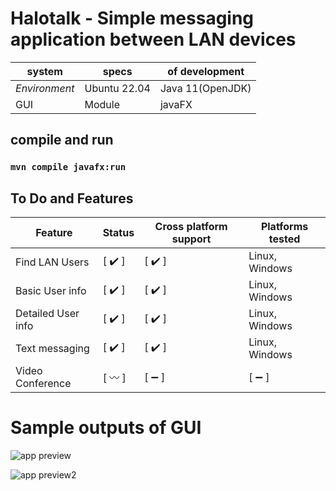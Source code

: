 # Halotalk - Simple messaging application between LAN devices

system | specs | of development|
--- | --- | --- |
_Environment_| Ubuntu 22.04| Java 11(OpenJDK)
GUI|Module| javaFX

## compile and run
### `mvn compile javafx:run`

## To Do and Features
Feature|Status| Cross platform support|Platforms tested
---| ---| ---| ---|
Find LAN Users| [ :heavy_check_mark: ]| [ :heavy_check_mark: ]| Linux, Windows
Basic User info| [ :heavy_check_mark: ]| [ :heavy_check_mark: ]| Linux, Windows
Detailed User info| [ :heavy_check_mark: ]| [ :heavy_check_mark: ]| Linux, Windows
Text messaging|[ :heavy_check_mark: ]| [ :heavy_check_mark: ]| Linux, Windows
Video Conference|[ :wavy_dash: ]|[ :heavy_minus_sign: ]|[ :heavy_minus_sign: ]

# Sample outputs of GUI
![app preview](https://github.com/ibo52/HaloTalk/tree/master/sample%20images/app-preview2.png)

![app preview2](https://github.com/ibo52/HaloTalk/tree/master/sample%20images/app-preview2.png)